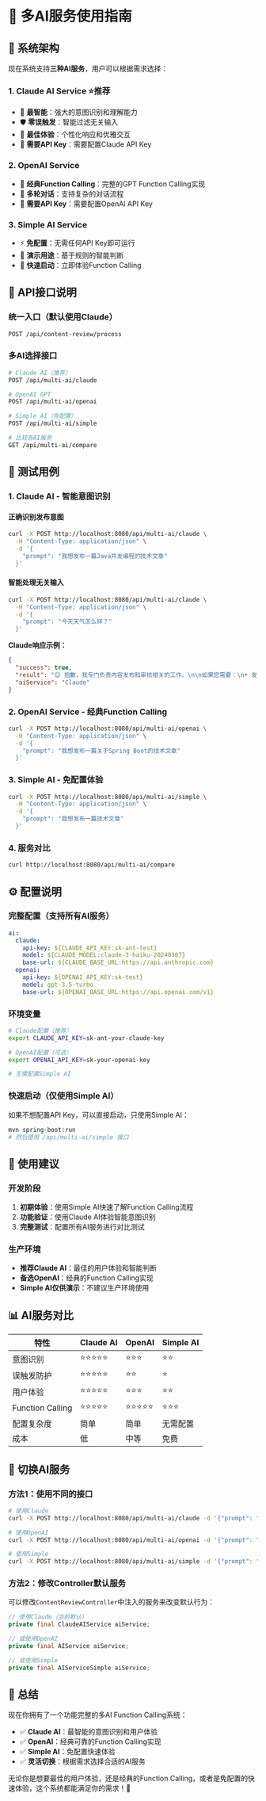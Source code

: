 # 🤖 多AI服务使用指南

## 🎯 系统架构

现在系统支持**三种AI服务**，用户可以根据需求选择：

### 1. **Claude AI Service** ⭐推荐
- 🧠 **最智能**：强大的意图识别和理解能力
- 🛡️ **零误触发**：智能过滤无关输入
- 🎨 **最佳体验**：个性化响应和优雅交互
- 🔧 **需要API Key**：需要配置Claude API Key

### 2. **OpenAI Service**
- 🔄 **经典Function Calling**：完整的GPT Function Calling实现
- 💬 **多轮对话**：支持复杂的对话流程
- 🔧 **需要API Key**：需要配置OpenAI API Key

### 3. **Simple AI Service**
- ⚡ **免配置**：无需任何API Key即可运行
- 🎯 **演示用途**：基于规则的智能判断
- 🚀 **快速启动**：立即体验Function Calling

## 🚀 API接口说明

### **统一入口**（默认使用Claude）
```bash
POST /api/content-review/process
```

### **多AI选择接口**
```bash
# Claude AI（推荐）
POST /api/multi-ai/claude

# OpenAI GPT
POST /api/multi-ai/openai  

# Simple AI（免配置）
POST /api/multi-ai/simple

# 比较各AI服务
GET /api/multi-ai/compare
```

## 🧪 测试用例

### **1. Claude AI - 智能意图识别**

#### 正确识别发布意图
```bash
curl -X POST http://localhost:8080/api/multi-ai/claude \
  -H "Content-Type: application/json" \
  -d '{
    "prompt": "我想发布一篇Java并发编程的技术文章"
  }'
```

#### 智能处理无关输入
```bash
curl -X POST http://localhost:8080/api/multi-ai/claude \
  -H "Content-Type: application/json" \
  -d '{
    "prompt": "今天天气怎么样？"
  }'
```

**Claude响应示例：**
```json
{
  "success": true,
  "result": "😊 抱歉，我专门负责内容发布和审核相关的工作。\n\n如果您需要：\n• 发布文章、图片、视频\n• 内容安全检测\n• 审核流程管理\n\n我很乐意为您提供帮助！",
  "aiService": "Claude"
}
```

### **2. OpenAI Service - 经典Function Calling**
```bash
curl -X POST http://localhost:8080/api/multi-ai/openai \
  -H "Content-Type: application/json" \
  -d '{
    "prompt": "我想发布一篇关于Spring Boot的技术文章"
  }'
```

### **3. Simple AI - 免配置体验**
```bash
curl -X POST http://localhost:8080/api/multi-ai/simple \
  -H "Content-Type: application/json" \
  -d '{
    "prompt": "我想发布一篇技术文章"
  }'
```

### **4. 服务对比**
```bash
curl http://localhost:8080/api/multi-ai/compare
```

## ⚙️ 配置说明

### **完整配置**（支持所有AI服务）
```yaml
ai:
  claude:
    api-key: ${CLAUDE_API_KEY:sk-ant-test}
    model: ${CLAUDE_MODEL:claude-3-haiku-20240307}
    base-url: ${CLAUDE_BASE_URL:https://api.anthropic.com}
  openai:
    api-key: ${OPENAI_API_KEY:sk-test}
    model: gpt-3.5-turbo
    base-url: ${OPENAI_BASE_URL:https://api.openai.com/v1}
```

### **环境变量**
```bash
# Claude配置（推荐）
export CLAUDE_API_KEY=sk-ant-your-claude-key

# OpenAI配置（可选）
export OPENAI_API_KEY=sk-your-openai-key

# 无需配置Simple AI
```

### **快速启动**（仅使用Simple AI）
如果不想配置API Key，可以直接启动，只使用Simple AI：
```bash
mvn spring-boot:run
# 然后使用 /api/multi-ai/simple 接口
```

## 🎯 使用建议

### **开发阶段**
1. **初期体验**：使用Simple AI快速了解Function Calling流程
2. **功能验证**：使用Claude AI体验智能意图识别
3. **完整测试**：配置所有AI服务进行对比测试

### **生产环境**
- **推荐Claude AI**：最佳的用户体验和智能判断
- **备选OpenAI**：经典的Function Calling实现
- **Simple AI仅供演示**：不建议生产环境使用

## 📊 AI服务对比

| 特性 | Claude AI | OpenAI | Simple AI |
|------|-----------|--------|-----------|
| 意图识别 | ⭐⭐⭐⭐⭐ | ⭐⭐⭐ | ⭐⭐ |
| 误触发防护 | ⭐⭐⭐⭐⭐ | ⭐⭐ | ⭐ |
| 用户体验 | ⭐⭐⭐⭐⭐ | ⭐⭐⭐ | ⭐⭐ |
| Function Calling | ⭐⭐⭐⭐⭐ | ⭐⭐⭐⭐⭐ | ⭐⭐⭐ |
| 配置复杂度 | 简单 | 简单 | 无需配置 |
| 成本 | 低 | 中等 | 免费 |

## 🔄 切换AI服务

### **方法1：使用不同的接口**
```bash
# 使用Claude
curl -X POST http://localhost:8080/api/multi-ai/claude -d '{"prompt": "..."}'

# 使用OpenAI  
curl -X POST http://localhost:8080/api/multi-ai/openai -d '{"prompt": "..."}'

# 使用Simple
curl -X POST http://localhost:8080/api/multi-ai/simple -d '{"prompt": "..."}'
```

### **方法2：修改Controller默认服务**
可以修改`ContentReviewController`中注入的服务来改变默认行为：
```java
// 使用Claude（当前默认）
private final ClaudeAIService aiService;

// 或使用OpenAI
private final AIService aiService;

// 或使用Simple
private final AIServiceSimple aiService;
```

## 🎉 总结

现在你拥有了一个功能完整的多AI Function Calling系统：

- ✅ **Claude AI**：最智能的意图识别和用户体验
- ✅ **OpenAI**：经典可靠的Function Calling实现  
- ✅ **Simple AI**：免配置快速体验
- ✅ **灵活切换**：根据需求选择合适的AI服务

无论你是想要最佳的用户体验，还是经典的Function Calling，或者是免配置的快速体验，这个系统都能满足你的需求！🚀